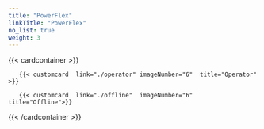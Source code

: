 ```yaml
---
title: "PowerFlex"
linkTitle: "PowerFlex"
no_list: true
weight: 3
---
```


{{< cardcontainer >}}

       {{< customcard  link="./operator" imageNumber="6"  title="Operator" >}}

       {{< customcard  link="./offline"  imageNumber="6" title="Offline">}}

{{< /cardcontainer >}}